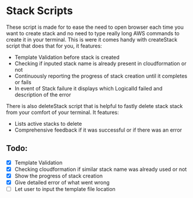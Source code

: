 # Stack Scripts

These script is made for to ease the need to open browser each time you want to create stack and no need to type really long AWS commands to create it in your terminal. This is were it comes handy with createStack script that does that for you, it features:

- Template Validation before stack is created
- Checking if inputed stack name is already present in cloudformation or not
- Continuously reporting the progress of stack creation until it completes or fails
- In event of Stack failure it displays which LogicalId failed and description of the error

There is also deleteStack script that is helpful to fastly delete stack stack from your comfort of your terminal. It features:

- Lists active stacks to delete
- Comprehensive feedback if it was successful or if there was an error

## Todo:

- [x] Template Validation
- [x] Checking cloudformation if similar stack name was already used or not
- [x] Show the progress of stack creation
- [x] Give detailed error of what went wrong
- [ ] Let user to input the template file location
